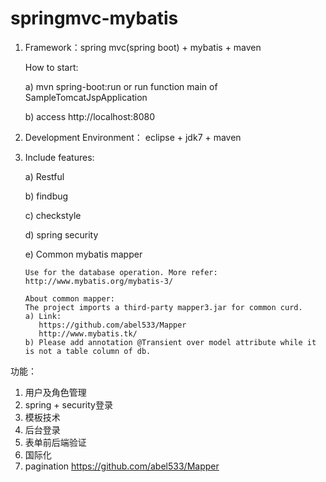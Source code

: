 # springmvc-mybatis

1. Framework：spring mvc(spring boot) + mybatis + maven

   How to start: 

   a) mvn spring-boot:run   or  run function main of SampleTomcatJspApplication

   b) access http://localhost:8080

2. Development Environment： eclipse + jdk7 + maven

3. Include features: 

	a) Restful

	b) findbug

	c) checkstyle

	d) spring security

	e) Common mybatis mapper

	   Use for the database operation. More refer: http://www.mybatis.org/mybatis-3/
		   
	   About common mapper:
	   The project imports a third-party mapper3.jar for common curd.
	   a) Link: 
	   	  https://github.com/abel533/Mapper
	   	  http://www.mybatis.tk/
	   b) Please add annotation @Transient over model attribute while it is not a table column of db.

功能：
1. 用户及角色管理
2. spring + security登录
3. 模板技术
4. 后台登录
5. 表单前后端验证
6. 国际化
7. pagination
   https://github.com/abel533/Mapper
   
   
   
